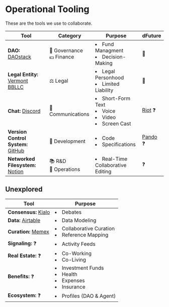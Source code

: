 # Operational Tooling  
These are the tools we use to collaborate.

| Tool | Category | Purpose | dFuture |  
|------|----------|---------|---------|  
| **DAO:** [DAOstack](https://alchemy.daostack.io/dao/0xbe1a98d3452f6da6e0984589e545d4fc25af7526) | :robot: Governance<br>:dollar: Finance | <li>Fund Managment<br><li> Decision-Making | :rocket: |
  | **Legal Entity:** [Vermont BBLLC](https://legislature.vermont.gov/statutes/section/11/025/04173) | ⚖️ Legal | <li>Legal Personhood<br><li> Limited Liability | :rocket: | 
| **Chat:** [Discord](https://discord.gg/q85nbb8) | :speech_balloon: Communications | <li>Short-Form Text<br><li>Voice<br><li>Video<br><li>Screen Cast | [Riot](https://riot.im/app) :question: |  
| **Version Control System:** [GitHub](https://github.com/dOrgTech) | :hammer: Development<br> | <li>Code<br><li>Specifications | [Pando](https://github.com/pandonetwork/pando) :question: | 
| **Networked Filesystem:** [Notion](https://www.notion.so) | :books: R&D<br>:dart: Operations |<li>Real-Time Collaborative Editing | :question: |   

## Unexplored  
| Tool | Purpose |  
|------|---------|  
| **Consensus:** [Kialo](https://www.kialo.com) | <li>Debates |  
| **Data:** [Airtable](https://airtable.com/) | <li>Data Modeling |  
| **Curation:** [Memex](https://worldbrain.io/) | <li>Collaborative Curation<br><li>Reference Mapping |  
| **Signaling:** :question: | <li>Activity Feeds |  
| **Real Estate:** :question: | <li>Co-Working<br><li>Co-Living |  
| **Benefits:** :question: | <li>Investment Funds<br><li>Health<br><li>Expenses<br><li>Insurance |  
| **Ecosystem:** :question: | <li>Profiles (DAO & Agent) |  
